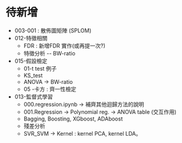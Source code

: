 # 待新增

* 003-001 : 散佈圖矩陣 (SPLOM)
* 012-特徵相關
  * FDR : 新增FDR 實作(或再提一次?)
  * 特徵分析 -- BW-ratio
* 015-假設檢定
  * 01-t test 例子
  * KS_test
  * ANOVA -> BW-ratio
  * 05 -卡方 : 齊一性檢定
* 013-監督式學習
  * 000.regression.ipynb -> 補齊其他迴歸方法的說明
  * 001.Regression -> Polynomial reg. -> ANOVA table (交互作用)
  * Bagging, Boosting, XGboost, ADAboost
  * 殘差分析
  * SVR_SVM -> Kernel : kernel PCA, kernel LDA。
